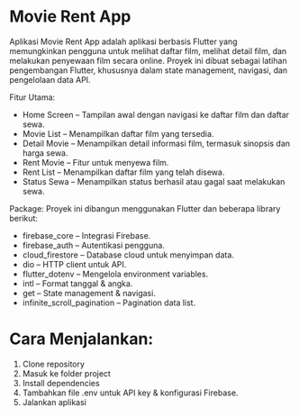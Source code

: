 # Movie Rent App

Aplikasi Movie Rent App adalah aplikasi berbasis Flutter yang memungkinkan pengguna untuk melihat daftar film, melihat detail film, dan melakukan penyewaan film secara online.
Proyek ini dibuat sebagai latihan pengembangan Flutter, khususnya dalam state management, navigasi, dan pengelolaan data API.

Fitur Utama:
- Home Screen – Tampilan awal dengan navigasi ke daftar film dan daftar sewa.
- Movie List – Menampilkan daftar film yang tersedia.
- Detail Movie – Menampilkan detail informasi film, termasuk sinopsis dan harga sewa.
- Rent Movie – Fitur untuk menyewa film.
- Rent List – Menampilkan daftar film yang telah disewa.
- Status Sewa – Menampilkan status berhasil atau gagal saat melakukan sewa.

Package:
Proyek ini dibangun menggunakan Flutter dan beberapa library berikut:

- firebase_core – Integrasi Firebase.
- firebase_auth – Autentikasi pengguna.
- cloud_firestore – Database cloud untuk menyimpan data.
- dio – HTTP client untuk API.
- flutter_dotenv – Mengelola environment variables.
- intl – Format tanggal & angka.
- get – State management & navigasi.
- infinite_scroll_pagination – Pagination data list.

# Cara Menjalankan:
1. Clone repository
2. Masuk ke folder project
3. Install dependencies
4. Tambahkan file .env untuk API key & konfigurasi Firebase.
5. Jalankan aplikasi


